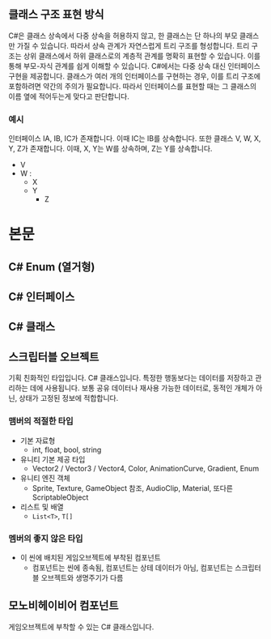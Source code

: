 


## 클래스 구조 표현 방식
C#은 클래스 상속에서 다중 상속을 허용하지 않고, 한 클래스는 단 하나의 부모 클래스만 가질 수 있습니다. 따라서 상속 관계가 자연스럽게 트리 구조를 형성합니다.
트리 구조는 상위 클래스에서 하위 클래스로의 계층적 관계를 명확히 표현할 수 있습니다. 이를 통해 부모-자식 관계를 쉽게 이해할 수 있습니다.
C#에서는 다중 상속 대신 인터페이스 구현을 제공합니다. 클래스가 여러 개의 인터페이스를 구현하는 경우, 이를 트리 구조에 포함하려면 약간의 주의가 필요합니다. 따라서 인터페이스를 표현할 때는 그 클래스의 이름 옆에 적어두는게 맞다고 판단합니다.


### 예시

인터페이스 IA, IB, IC가 존재합니다. 이때 IC는 IB를 상속합니다.
또한 클래스 V, W, X, Y, Z가 존재합니다. 이때, X, Y는 W를 상속하며, Z는 Y를 상속합니다.


- V
- W : 
	- X
	- Y
		- Z



# 본문

## C# Enum (열거형)

## C# 인터페이스

## C# 클래스

## 스크립터블 오브젝트
기획 친화적인 타입입니다. C# 클래스입니다.
특정한 행동보다는 데이터를 저장하고 관리하는 데에 사용됩니다.
보통 공유 데이터나 재사용 가능한 데이터로, 동적인 개체가 아닌, 상태가 고정된 정보에 적합합니다.
### 맴버의 적절한 타입
- 기본 자료형
	- int, float, bool, string
- 유니티 기본 제공 타입
	- Vector2 / Vector3 / Vector4, Color, AnimationCurve, Gradient, Enum
- 유니티 엔진 객체
	- Sprite, Texture, GameObject 참조, AudioClip, Material, 또다른 ScriptableObject
- 리스트 및 배열
	- `List<T>`, `T[]`
### 멤버의 좋지 않은 타입
- 이 씬에 배치된 게임오브젝트에 부착된 컴포넌트
	- 컴포넌트는 씬에 종속됨, 컴포넌트는 상테 데이터가 아님, 컴포넌트는 스크립터블 오브젝트와 생명주기가 다름


## 모노비헤이비어 컴포넌트
게임오브젝트에 부착할 수 있는 C# 클래스입니다.













